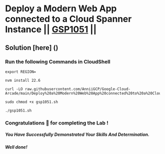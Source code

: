 # Deploy a Modern Web App connected to a Cloud Spanner Instance || [GSP1051](https://www.cloudskillsboost.google/focuses/54356?parent=catalog) ||

## Solution [here] ()

### Run the following Commands in CloudShell

```
export REGION=
```
```
nvm install 22.6
```
```
curl -LO raw.githubusercontent.com/AnniiGCP/Google-Cloud-Arcade/main/Deploy%20a%20Modern%20Web%20App%20connected%20to%20a%20Cloud%20Spanner%20Instance/gsp1051.sh

sudo chmod +x gsp1051.sh

./gsp1051.sh
```

### Congratulations 🎉 for completing the Lab !

##### *You Have Successfully Demonstrated Your Skills And Determination.*

#### *Well done!*

 

 
